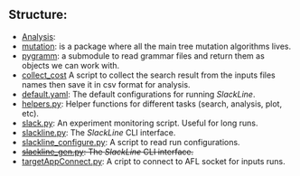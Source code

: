 ## Structure:

- [Analysis](analysis): 
- [mutation](mutation): is a package where all the main tree mutation algorithms lives.
- [pygramm](pygramm): a submodule to read grammar files and return them as objects we can work with.
- [collect_cost](collect_costs.py) A script to collect the search result from the inputs files names then save it in
  csv format for analysis.
- [default.yaml](defaults.yaml): The default configurations for running _SlackLine_.
- [helpers.py](helpers.py): Helper functions for different tasks (search, analysis, plot, etc).
- [slack.py](slack.py): An experiment monitoring script. Useful for long runs.
- [slackline.py](slackline.py): The _SlackLine_ CLI interface.
- [slackline_configure.py](slackline_configure.py): A script to read run configurations. 
- ~~[slackline_gen.py](slackline_gen.py): The _SlackLine_ CLI interface.~~
- [targetAppConnect.py](targetAppConnect.py): A cript to connect to AFL socket for inputs runs.